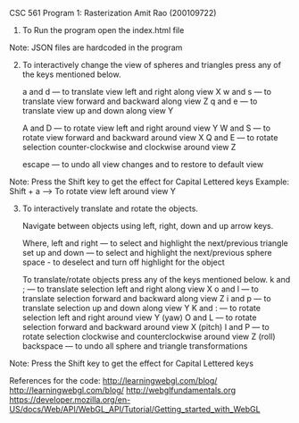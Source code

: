 CSC 561
Program 1: Rasterization
Amit Rao (200109722)

1. To Run the program open the index.html file

Note: JSON files are hardcoded in the program

2. To interactively change the view of spheres and triangles press any of the keys mentioned below.

   a and d — to translate view left and right along view X
   w and s — to translate view forward and backward along view Z
   q and e — to translate view up and down along view Y

   A and D — to rotate view left and right around view Y
   W and S — to rotate view forward and backward around view X
   Q and E — to rotate selection counter-clockwise and clockwise around view Z

   escape — to undo all view changes and to restore to default view

Note: Press the Shift key to get the effect for Capital Lettered keys
Example: Shift + a --> To rotate view left around view Y

3. To interactively translate and rotate the objects.

   Navigate between objects using left, right, down and up arrow keys.

   Where,
   left and right — to select and highlight the next/previous triangle set
   up and down — to select and highlight the next/previous sphere
   space - to deselect and turn off highlight for the object

   To translate/rotate objects press any of the keys mentioned below.
   k and ; — to translate selection left and right along view X
   o and l — to translate selection forward and backward along view Z
   i and p — to translate selection up and down along view Y
   K and : — to rotate selection left and right around view Y (yaw)
   O and L — to rotate selection forward and backward around view X (pitch)
   I and P — to rotate selection clockwise and counterclockwise around view Z (roll)
   backspace — to undo all sphere and triangle transformations

Note: Press the Shift key to get the effect for Capital Lettered keys


References for the code:
http://learningwebgl.com/blog/
http://learningwebgl.com/blog/
http://webglfundamentals.org
https://developer.mozilla.org/en-US/docs/Web/API/WebGL_API/Tutorial/Getting_started_with_WebGL

